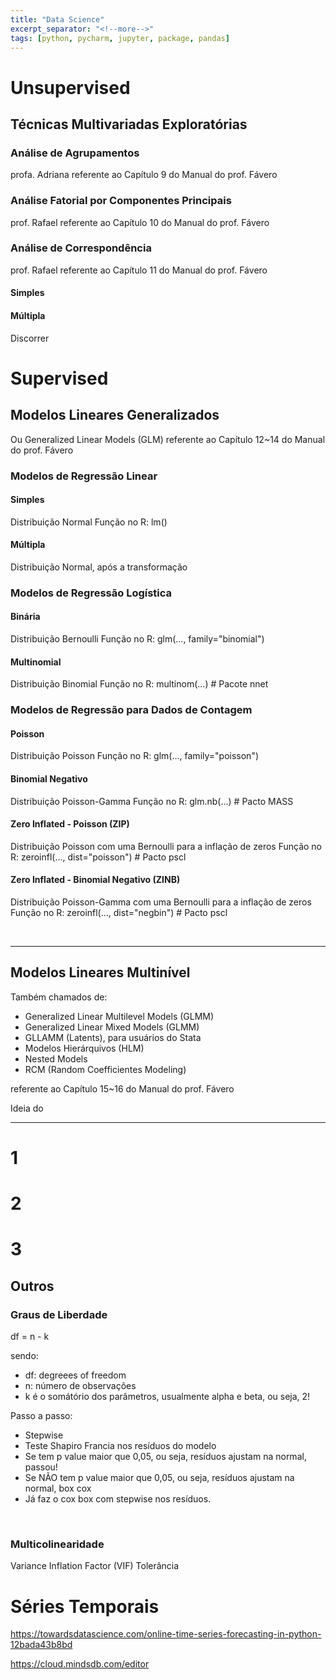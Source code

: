 ```yaml
---
title: "Data Science"
excerpt_separator: "<!--more-->"
tags: [python, pycharm, jupyter, package, pandas]
---
```


# Unsupervised

## Técnicas Multivariadas Exploratórias

### Análise de Agrupamentos

profa. Adriana
referente ao Capítulo 9 do Manual do prof. Fávero

### Análise Fatorial por Componentes Principais

prof. Rafael
referente ao Capítulo 10 do Manual do prof. Fávero

### Análise de Correspondência

prof. Rafael
referente ao Capítulo 11 do Manual do prof. Fávero

#### Simples

#### Múltipla

Discorrer

# Supervised

## Modelos Lineares Generalizados

Ou Generalized Linear Models (GLM)
referente ao Capítulo 12~14 do Manual do prof. Fávero

### Modelos de Regressão Linear

#### Simples

Distribuição Normal
Função no R: lm()

#### Múltipla

Distribuição Normal, após a transformação

### Modelos de Regressão Logística

#### Binária

Distribuição Bernoulli
Função no R: glm(..., family="binomial")

#### Multinomial

Distribuição Binomial
Função no R: multinom(...) # Pacote nnet

### Modelos de Regressão para Dados de Contagem

#### Poisson

Distribuição Poisson
Função no R: glm(..., family="poisson")

#### Binomial Negativo

Distribuição Poisson-Gamma
Função no R: glm.nb(...) # Pacto MASS

#### Zero Inflated - Poisson (ZIP)

Distribuição Poisson com uma Bernoulli para a inflação de zeros
Função no R: zeroinfl(..., dist="poisson") # Pacto pscl

#### Zero Inflated - Binomial Negativo (ZINB)

Distribuição Poisson-Gamma com uma Bernoulli para a inflação de zeros
Função no R: zeroinfl(..., dist="negbin") # Pacto pscl

<br>

---

## Modelos Lineares Multinível

Também chamados de:

- Generalized Linear Multilevel Models (GLMM)
- Generalized Linear Mixed Models (GLMM)
- GLLAMM (Latents), para usuários do Stata
- Modelos Hierárquivos (HLM)
- Nested Models
- RCM (Random Coefficientes Modeling)

referente ao Capítulo 15~16 do Manual do prof. Fávero

Ideia do

---

# 1

# 2

# 3

## Outros

### Graus de Liberdade

df = n - k

sendo:

- df: degreees of freedom
- n: número de observações
- k é o somátório dos parâmetros, usualmente alpha e beta, ou seja, 2!

Passo a passo:

- Stepwise
- Teste Shapiro Francia nos resíduos do modelo
- Se tem p value maior que 0,05, ou seja, resíduos ajustam na normal, passou!
- Se NÃO tem p value maior que 0,05, ou seja, resíduos ajustam na normal, box cox
- Já faz o cox box com stepwise nos resíduos.

<br>

### Multicolinearidade

Variance Inflation Factor (VIF)
Tolerância

# Séries Temporais
https://towardsdatascience.com/online-time-series-forecasting-in-python-12bada43b8bd



https://cloud.mindsdb.com/editor